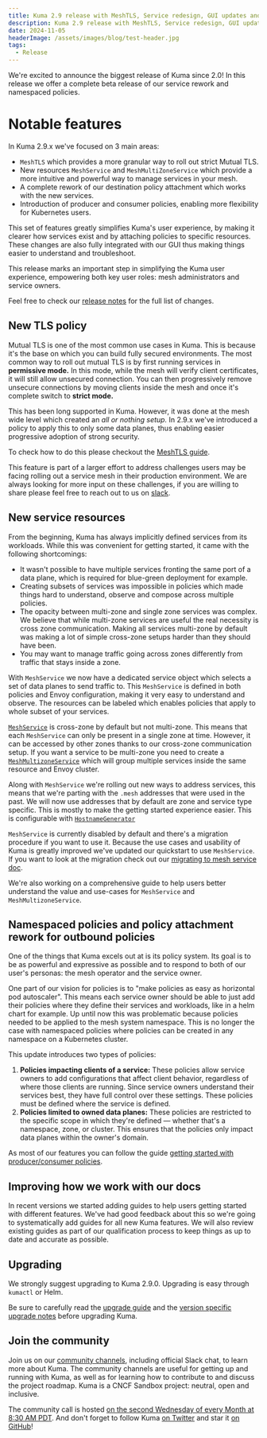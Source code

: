 ```yaml
---
title: Kuma 2.9 release with MeshTLS, Service redesign, GUI updates and more...
description: Kuma 2.9 release with MeshTLS, Service redesign, GUI updates and more...
date: 2024-11-05
headerImage: /assets/images/blog/test-header.jpg
tags:
  - Release
---
```


We're excited to announce the biggest release of Kuma since 2.0! 
In this release we offer a complete beta release of our service rework and namespaced policies.

# Notable features
In Kuma 2.9.x we've focused on 3 main areas:
* `MeshTLS` which provides a more granular way to roll out strict Mutual TLS.
* New resources `MeshService` and `MeshMultiZoneService` which provide a more intuitive and powerful way to manage services in your mesh.
* A complete rework of our destination policy attachment which works with the new services.
* Introduction of producer and consumer policies, enabling more flexibility for Kubernetes users.

This set of features greatly simplifies Kuma's user experience, by making it clearer how services exist and by attaching policies
to specific resources. These changes are also fully integrated with our GUI thus making things easier to understand and troubleshoot.

This release marks an important step in simplifying the Kuma user experience, empowering both key user roles: mesh administrators and service owners.

Feel free to check our [release notes](https://github.com/kumahq/kuma/releases/tag/2.9.0) for the full list of changes.

## New TLS policy

Mutual TLS is one of the most common use cases in Kuma. This is because it's the base on which you can build fully secured environments.
The most common way to roll out mutual TLS is by first running services in **permissive mode.** In this mode, while the mesh will verify client certificates,
it will still allow unsecured connection.
You can then progressively remove unsecure connections by moving clients inside the mesh and once it's complete switch to **strict mode.**

This has been long supported in Kuma. However, it was done at the mesh wide level which created an _all or nothing setup._
In 2.9.x we've introduced a policy to apply this to only some data planes, thus enabling easier progressive adoption of strong security.

To check how to do this please checkout the [MeshTLS guide](/docs/2.9.x/guides/progressively-rolling-in-strict-mtls/).

This feature is part of a larger effort to address challenges users may be facing rolling out a service mesh in their production environment.
We are always looking for more input on these challenges, if you are willing to share please feel free to reach out to us on [slack](https://kuma.io/community/).

## New service resources 

From the beginning, Kuma has always implicitly defined services from its workloads.
While this was convenient for getting started, it came with the following shortcomings:

- It wasn't possible to have multiple services fronting the same port of a data plane, which is required for blue-green deployment for example.
- Creating subsets of services was impossible in policies which made things hard to understand, observe and compose across multiple policies.
- The opacity between multi-zone and single zone services was complex. We believe that while multi-zone services are useful the real necessity is cross zone communication. Making all services multi-zone by default was making a lot of simple cross-zone setups harder than they should have been.
- You may want to manage traffic going across zones differently from traffic that stays inside a zone.

With `MeshService` we now have a dedicated service object which selects a set of data planes to send traffic to.
This `MeshService` is defined in both policies and Envoy configuration, making it very easy to understand and observe.
The resources can be labeled which enables policies that apply to whole subset of your services.

[`MeshService`](/docs/2.9.x/networking/meshservice/) is cross-zone by default but not multi-zone.
This means that each `MeshService` can only be present in a single zone at time.
However, it can be accessed by other zones thanks to our cross-zone communication setup.
If you want a service to be multi-zone you need to create a [`MeshMultizoneService`](/docs/2.9.x/networking/meshmultizoneservice/) which will group multiple services inside the same resource and Envoy cluster. 

Along with `MeshService` we're rolling out new ways to address services, this means that we're parting with the `.mesh` addresses that were used in the past.
We will now use addresses that by default are zone and service type specific. This is mostly to make the getting started experience easier.
This is configurable with [`HostnameGenerator`](/docs/2.9.x/networking/hostnamegenerator/)

`MeshService` is currently disabled by default and there's a migration procedure if you want to use it.
Because the use cases and usability of Kuma is greatly improved we've updated our quickstart to use `MeshService`.
If you want to look at the migration check out our  [migrating to mesh service doc](/docs/2.9.x/networking/meshservice/#migration). 

We're also working on a comprehensive guide to help users better understand the value and use-cases for `MeshService` and `MeshMultizoneService`.

## Namespaced policies and policy attachment rework for outbound policies

One of the things that Kuma excels out at is its policy system.
Its goal is to be as powerful and expressive as possible and to respond to both of our user's personas: the mesh operator and the service owner.

One part of our vision for policies is to "make policies as easy as horizontal pod autoscaler".
This means each service owner should be able to just add their policies where they define their services and workloads, like in a helm chart for example.
Up until now this was problematic because policies needed to be applied to the mesh system namespace.
This is no longer the case with namespaced policies where policies can be created in any namespace on a Kubernetes cluster.

This update introduces two types of policies: 

1. **Policies impacting clients of a service:** These policies allow service owners to add configurations that affect client behavior, regardless of where those clients are running. Since service owners understand their services best, they have full control over these settings. These policies must be defined where the service is defined.
2. **Policies limited to owned data planes:** These policies are restricted to the specific scope in which they're defined — whether that's a namespace, zone, or cluster. This ensures that the policies only impact data planes within the owner's domain.

As most of our features you can follow the guide [getting started with producer/consumer policies](/docs/2.9.x/guides/consumer-producer-policies/).

## Improving how we work with our docs

In recent versions we started adding guides to help users getting started with different features.
We've had good feedback about this so we're going to systematically add guides for all new Kuma features.
We will also review existing guides as part of our qualification process to keep things as up to date and accurate as possible.

## Upgrading

We strongly suggest upgrading to Kuma 2.9.0. Upgrading is easy through `kumactl` or Helm.

Be sure to carefully read the [upgrade guide](/docs/2.9.x/production/upgrades-tuning/upgrades/) and the [version specific upgrade notes](/docs/2.9.x/production/upgrades-tuning/upgrade-notes) before upgrading Kuma.

## Join the community

Join us on our [community channels](/community/), including official Slack chat, to learn more about Kuma.
The community channels are useful for getting up and running with Kuma, as well as for learning how to contribute to and discuss the project roadmap.
Kuma is a CNCF Sandbox project: neutral, open and inclusive.

The community call is hosted [on the second Wednesday of every Month at 8:30 AM PDT](/community/).
And don't forget to follow Kuma [on Twitter](https://twitter.com/kumamesh) and star it [on GitHub](https://github.com/kumahq/kuma)!
